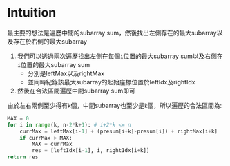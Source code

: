 # Intuition

最主要的想法是遍歷中間的subarray sum，然後找出左側存在的最大subarray以及存在於右側的最大subarray

1. 我們可以透過兩次遍歷找出左側在每個`i`位置的最大subarray sum以及右側在`i`位置的最大subarray sum
   - 分別是leftMax以及rightMax
   - 並同時紀錄該最大subarray的起始座標位置於leftIdx及rightIdx
2. 然後在合法區間遍歷中間subarray sum即可

由於左右兩側至少得有`k`個，中間subarray也至少是`k`個，所以遍歷的合法區間為:

```py
MAX = 0
for i in range(k, n-2*k+1): # i+2*k <= n
    currMax = leftMax[i-1] + (presum[i+k]-presum[i]) + rightMax[i+k]
    if currMax > MAX:
        MAX = currMax
        res = [leftIdx[i-1], i, rightIdx[i+k]]
return res
```
